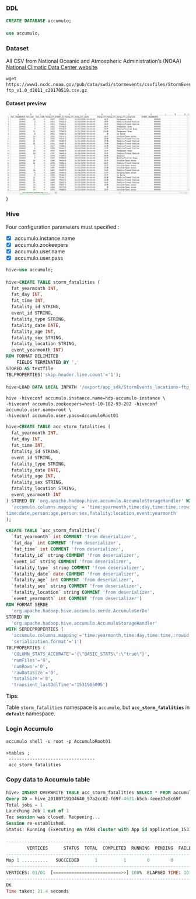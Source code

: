 



### DDL

```sql
CREATE DATABASE accumulo;

use accumulo;
```



### Dataset

All CSV  from National Oceanic and Atmospheric Administration’s (NOAA)   [National Climatic Data Center website](https://www1.ncdc.noaa.gov/pub/data/swdi/stormevents/csvfiles/).

```shell
wget https://www1.ncdc.noaa.gov/pub/data/swdi/stormevents/csvfiles/StormEvents_locations-ftp_v1.0_d2011_c20170519.csv.gz
```

#### Dataset preview

![Dataset preview](images/dataset_preview.png))

### Hive

Four configuration parameters must specified :    

- [x] accumulo.instance.name 
- [x] accumulo.zookeepers 
- [x] accumulo.user.name 
- [x] accumulo.user.pass    

```sql
hive>use accumulo;

hive>CREATE TABLE storm_fatalities (
  fat_yearmonth INT,
  fat_day INT,
  fat_time INT,
  fatality_id STRING,
  event_id STRING,
  fatality_type STRING,
  fatality_date DATE,
  fatality_age INT,
  fatality_sex STRING,
  fatality_location STRING,
  event_yearmonth INT)
ROW FORMAT DELIMITED 
    FIELDS TERMINATED BY ',' 
STORED AS textfile 
TBLPROPERTIES('skip.header.line.count'='1'); 

hive>LOAD DATA LOCAL INPATH '/export/app_sdk/StormEvents_locations-ftp_v1.0_d2011_c20170519.csv.gz' INTO TABLE accumulo.storm_fatalities;
```



```shell
hive -hiveconf accumulo.instance.name=hdp-accumulo-instance \
-hiveconf accumulo.zookeepers=host-10-182-93-202 -hiveconf accumulo.user.name=root \
-hiveconf accumulo.user.pass=AccumuloRoot01
```



```sql
hive>CREATE TABLE acc_storm_fatalities (
  fat_yearmonth INT,
  fat_day INT,
  fat_time INT,
  fatality_id STRING,
  event_id STRING,
  fatality_type STRING,
  fatality_date DATE,
  fatality_age INT,
  fatality_sex STRING,
  fatality_location STRING,
  event_yearmonth INT
) STORED BY 'org.apache.hadoop.hive.accumulo.AccumuloStorageHandler' WITH SERDEPROPERTIES (
  'accumulo.columns.mapping' = 'time:yearmonth,time:day,time:time,:rowid,event:id,fatality:type,
time:date,person:age,person:sex,fatality:location,event:yearmonth'
);
```



```sql
CREATE TABLE `acc_storm_fatalities`(
  `fat_yearmonth` int COMMENT 'from deserializer', 
  `fat_day` int COMMENT 'from deserializer', 
  `fat_time` int COMMENT 'from deserializer', 
  `fatality_id` string COMMENT 'from deserializer', 
  `event_id` string COMMENT 'from deserializer', 
  `fatality_type` string COMMENT 'from deserializer', 
  `fatality_date` date COMMENT 'from deserializer', 
  `fatality_age` int COMMENT 'from deserializer', 
  `fatality_sex` string COMMENT 'from deserializer', 
  `fatality_location` string COMMENT 'from deserializer', 
  `event_yearmonth` int COMMENT 'from deserializer')
ROW FORMAT SERDE 
  'org.apache.hadoop.hive.accumulo.serde.AccumuloSerDe' 
STORED BY 
  'org.apache.hadoop.hive.accumulo.AccumuloStorageHandler' 
WITH SERDEPROPERTIES ( 
  'accumulo.columns.mapping'='time:yearmonth,time:day,time:time,:rowid,event:id,fatality:type,\ntime:date,person:age,person:sex,fatality:location,event:yearmonth', 
  'serialization.format'='1')
TBLPROPERTIES (
  'COLUMN_STATS_ACCURATE'='{\"BASIC_STATS\":\"true\"}', 
  'numFiles'='0', 
  'numRows'='0', 
  'rawDataSize'='0', 
  'totalSize'='0', 
  'transient_lastDdlTime'='1531905095')
```

**Tips**:

Table `storm_fatalities`  namespace is `accumulo`,  but  **`acc_storm_fatalities`** in **`default`** namespace.

### Login Accumulo

```shell
accumulo shell -u root -p AccumuloRoot01

>tables ;
 ---------------------------------
 acc_storm_fatalities

```



### Copy data to Accumulo table

```sql
hive> INSERT OVERWRITE TABLE acc_storm_fatalities SELECT * FROM accumulo.storm_fatalities;
Query ID = hive_20180719104640_57a2cc82-f69f-4631-b5cb-4eee37e8c69f
Total jobs = 1
Launching Job 1 out of 1
Tez session was closed. Reopening...
Session re-established.
Status: Running (Executing on YARN cluster with App id application_1531893888158_0006)

--------------------------------------------------------------------------------
        VERTICES      STATUS  TOTAL  COMPLETED  RUNNING  PENDING  FAILED  KILLED
--------------------------------------------------------------------------------
Map 1 ..........   SUCCEEDED      1          1        0        0       0       0
--------------------------------------------------------------------------------
VERTICES: 01/01  [==========================>>] 100%  ELAPSED TIME: 10.67 s    
--------------------------------------------------------------------------------
OK
Time taken: 21.4 seconds
```

